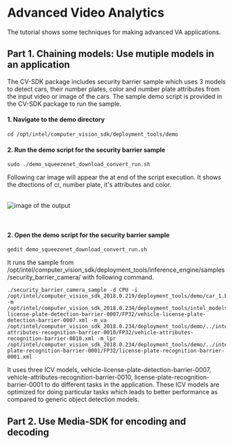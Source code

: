 # Advanced Video Analytics
The tutorial shows some techniques for making advanced VA applications.

## Part 1. Chaining models: Use mutiple models in an application

The CV-SDK package includes security barrier sample which uses 3 models to detect cars, their number plates, color and number plate attributes from the input video or image of the cars. The sample demo script is provided in the CV-SDK package to run the sample. 

#### 1. Navigate to the demo directory

	cd /opt/intel/computer_vision_sdk/deployment_tools/demo
  
#### 2. Run the demo script for the security barrier sample

	sudo ./demo_squeezenet_download_convert_run.sh

Following car image will appear the at end of the script execution. It shows the dtections of cr, number plate, it's attributes and color.  
<br>

![image of the output](https://github.com/intel-iot-devkit/smart-video-workshop/blob/master/images/sampleop.png "car")

<br>

#### 2. Open the demo script for the security barrier sample

    gedit demo_squeezenet_download_convert_run.sh

It runs the sample from /opt/intel/computer_vision_sdk/deployment_tools/inference_engine/samples/security_barrier_camera/ with following command.

    ./security_barrier_camera_sample -d CPU -i /opt/intel/computer_vision_sdk_2018.0.219/deployment_tools/demo/car_1.bmp -m /opt/intel/computer_vision_sdk_2018.0.234/deployment_tools/intel_models/vehicle-license-plate-detection-barrier-0007/FP32/vehicle-license-plate-detection-barrier-0007.xml -m_va /opt/intel/computer_vision_sdk_2018.0.234/deployment_tools/demo/../intel_models/vehicle-attributes-recognition-barrier-0010/FP32/vehicle-attributes-recognition-barrier-0010.xml -m_lpr /opt/intel/computer_vision_sdk_2018.0.234/deployment_tools/demo/../intel_models/license-plate-recognition-barrier-0001/FP32/license-plate-recognition-barrier-0001.xml

It uses three ICV models, vehicle-license-plate-detection-barrier-0007, vehicle-attributes-recognition-barrier-0010, license-plate-recognition-barrier-0001 to do different tasks in the application. These ICV models are optimized for doing particular tasks which leads to better performance as compared to generic object detection models. 
 
## Part 2. Use Media-SDK for encoding and decoding 
